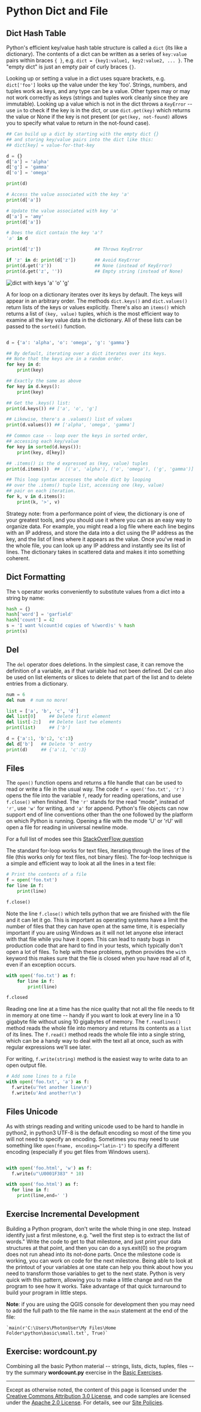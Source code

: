 Python Dict and File
====================

Dict Hash Table
---------------

Python's efficient key/value hash table structure is called a `dict` (its like a
dictionary).
The contents of a dict can be written as a series of `key:value` pairs
within braces `{ }`, e.g. `dict = {key1:value1, key2:value2, ... }`. The
"empty dict" is just an empty pair of curly braces `{}`.

Looking up or setting a value in a dict uses square brackets, e.g.
`dict['foo']` looks up the value under the key 'foo'. Strings, numbers,
and tuples work as keys, and any type can be a value. Other types may or
may not work correctly as keys (strings and tuples work cleanly since
they are immutable). Looking up a value which is not in the dict throws
a `KeyError` -- use `in` to check if the key is in the dict, or use
`dict.get(key)` which returns the value or None if the key is not present
(or `get(key, not-found)` allows you to specify what value to return in
the not-found case).

```python
## Can build up a dict by starting with the empty dict {}
## and storing key/value pairs into the dict like this:
## dict[key] = value-for-that-key

d = {}
d['a'] = 'alpha'
d['g'] = 'gamma'
d['o'] = 'omega'

print(d)

# Access the value associated with the key 'a'
print(d['a'])

# Update the value associated with key 'a'
d['a'] = 'amy'
print(d['a'])

# Does the dict contain the key 'a'?
'a' in d

print(d['z'])                    ## Throws KeyError

if 'z' in d: print(d['z'])       ## Avoid KeyError
print(d.get('z'))                ## None (instead of KeyError)
print(d.get('z', ''))            ## Empty string (instead of None)
```

![dict with keys 'a' 'o' 'g'](images/dict.png)

A for loop on a dictionary iterates over its keys by default. The keys
will appear in an arbitrary order. The methods `dict.keys()` and
`dict.values()` return lists of the keys or values explicitly. There's
also an `items()` which returns a list of `(key, value)` tuples, which is
the most efficient way to examine all the key value data in the
dictionary. All of these lists can be passed to the `sorted()` function.

```python

d = {'a': 'alpha', 'o': 'omega', 'g': 'gamma'}

## By default, iterating over a dict iterates over its keys.
## Note that the keys are in a random order.
for key in d:
    print(key)

## Exactly the same as above
for key in d.keys():
    print(key)

## Get the .keys() list:
print(d.keys()) ## ['a', 'o', 'g']

## Likewise, there's a .values() list of values
print(d.values()) ## ['alpha', 'omega', 'gamma']

## Common case -- loop over the keys in sorted order,
## accessing each key/value
for key in sorted(d.keys()):
    print(key, d[key])

## .items() is the d expressed as (key, value) tuples
print(d.items())  ##  [('a', 'alpha'), ('o', 'omega'), ('g', 'gamma')]

## This loop syntax accesses the whole dict by looping
## over the .items() tuple list, accessing one (key, value)
## pair on each iteration.
for k, v in d.items():
    print(k, '>', v)
```

Strategy note: from a performance point of view, the dictionary is one
of your greatest tools, and you should use it where you can as an easy
way to organize data. For example, you might read a log file where each
line begins with an IP address, and store the data into a dict using the
IP address as the key, and the list of lines where it appears as the
value. Once you've read in the whole file, you can look up any IP
address and instantly see its list of lines. The dictionary takes in
scattered data and makes it into something coherent.

Dict Formatting
---------------

The `%` operator works conveniently to substitute values from a dict into
a string by name:

```python
hash = {}
hash['word'] = 'garfield'
hash['count'] = 42
s = 'I want %(count)d copies of %(word)s' % hash
print(s)
```

Del
---

The `del` operator does deletions. In the simplest case, it can remove
the definition of a variable, as if that variable had not been defined.
Del can also be used on list elements or slices to delete that part of
the list and to delete entries from a dictionary.

```python
num = 6
del num  # num no more!

list = ['a', 'b', 'c', 'd']
del list[0]     ## Delete first element
del list[-2:]   ## Delete last two elements
print(list)     ## ['b']

d = {'a':1, 'b':2, 'c':3}
del d['b']   ## Delete 'b' entry
print(d)     ## {'a':1, 'c':3}
```

Files
-----

The `open()` function opens and returns a file handle that can be used
to read or write a file in the usual way. The code `f = open('foo.txt',
'r')` opens the file into the variable `f`, ready for reading operations,
and use `f.close()` when finished. The `'r'` stands for the read "mode",
instead of `'r'`, use `'w'` for writing, and `'a'` for append. Python's
file objects can now support end of line conventions other than the one
followed by the platform on which Python is running. Opening a file
with the mode 'U' or 'rU' will open a file for reading in universal
newline mode.

For a full list of modes see this [StackOverFlow question](https://stackoverflow.com/a/23566951/526860)

The standard for-loop works for text files, iterating through the lines of the
file (this works only for text files, not binary files). The for-loop technique
is a simple and efficient way to look at all the lines in a text file:

```python
# Print the contents of a file
f = open('foo.txt')
for line in f:
    print(line)

f.close()
```
Note the line `f.close()` which tells python that we are finished with the file
and it can let it go. This is important as operating systems have a limit the 
number of files that they can have open at the same time, it is especially
important if you are using Windows as it will not let anyone else interact with
that file while you have it open. This can lead to nasty bugs in production code
that are hard to find in your tests, which typically don't open a lot of files.
To help with these problems, python provides the `with` keyword this makes sure
that the file is closed when you have read all of it, even if an exception
occurs.

```python
with open('foo.txt') as f:
    for line in f:
        print(line)

f.closed
```


Reading one line at a time has the nice quality that not all the file
needs to fit in memory at one time -- handy if you want to look at every
line in a 10 gigabyte file without using 10 gigabytes of memory. The
`f.readlines()` method reads the whole file into memory and returns its
contents as a `list` of its lines. The `f.read()` method reads the whole
file into a single string, which can be a handy way to deal with the
text all at once, such as with regular expressions we'll see later.

For writing, `f.write(string)` method is the easiest way to write data to
an open output file.

```python
# Add some lines to a file
with open('foo.txt', 'a') as f:
  f.write(u'Yet another line\n')
  f.write(u'And another!\n')
```

Files Unicode
-------------

As with strings reading and writing unicode used to be hard to handle in 
python2, in python3 UTF-8 is the default encoding so most of the time you will
not need to specify an encoding. Sometimes you may need to use something like `open(fname,
encoding="latin-1")` to specify a different encoding (especially if you get
files from Windows users).

```python

with open('foo.html', 'w') as f:
  f.write(u"\U0001F383" * 10)

with open('foo.html') as f:
  for line in f:
    print(line,end=' ')

```

Exercise Incremental Development
--------------------------------

Building a Python program, don't write the whole thing in one step.
Instead identify just a first milestone, e.g. "well the first step is to
extract the list of words." Write the code to get to that milestone, and
just print your data structures at that point, and then you can do a
sys.exit(0) so the program does not run ahead into its not-done parts.
Once the milestone code is working, you can work on code for the next
milestone. Being able to look at the printout of your variables at one
state can help you think about how you need to transform those variables
to get to the next state. Python is very quick with this pattern,
allowing you to make a little change and run the program to see how it
works. Take advantage of that quick turnaround to build your program in
little steps.

**Note**: if you are using the QGIS console for development then you may need to add 
the full path to the file name in the `main` statement at the end of the file:

    `main(r'C:\Users\PhotonUser\My Files\Home Folder\python\basic\small.txt', True)`

Exercise: wordcount.py
----------------------

Combining all the basic Python material -- strings, lists, dicts,
tuples, files -- try the summary **wordcount.py** exercise in the [Basic
Exercises](basic).

----

Except as otherwise noted, the content of this page is licensed under
the [Creative Commons Attribution 3.0
License](http://creativecommons.org/licenses/by/3.0/), and code samples
are licensed under the [Apache 2.0
License](http://www.apache.org/licenses/LICENSE-2.0). For details, see
our [Site Policies](https://developers.google.com/terms/site-policies).
